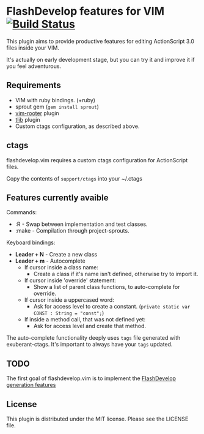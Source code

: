 FlashDevelop features for VIM [![Build Status](https://secure.travis-ci.org/endel/flashdevelop.vim.png?branch=master)](http://travis-ci.org/endel/flashdevelop.vim)
===

This plugin aims to provide productive features for editing ActionScript 3.0 files inside your VIM.

It's actually on early development stage, but you can try it and improve it if you feel adventurous.

Requirements
---

* VIM with ruby bindings. (+ruby)
* sprout gem (<code>gem install sprout</code>)
* [vim-rooter](https://github.com/airblade/vim-rooter) plugin
* [tlib](https://github.com/tomtom/tlib_vim) plugin
* Custom ctags configuration, as described above.

ctags
---

flashdevelop.vim requires a custom ctags configuration for ActionScript files. 

Copy the contents of <code>support/ctags</code> into your ~/.ctags


Features currently avaible
---

Commands:

  * :R - Swap between implementation and test classes.
  * :make - Compilation through project-sprouts.

Keyboard bindings:

  * __Leader + N__ - Create a new class
  * __Leader + m__ - Autocomplete
    * If cursor inside a class name:
      * Create a class if it's name isn't defined, otherwise try to import it.
    * If cursor inside 'override' statement:
      * Show a list of parent class functions, to auto-complete for override.
    * If cursor inside a uppercased word:
      * Ask for access level to create a constant. (<code>private static var CONST : String = "const";</code>)
    * If inside a method call, that was not defined yet:
      * Ask for access level and create that method.

  The auto-complete functionality deeply uses <code>tags</code> file generated with exuberant-ctags. It's important to always have your <code>tags</code> updated.


TODO
---

The first goal of flashdevelop.vim is to implement the [FlashDevelop generation features](http://www.flashdevelop.org/wikidocs/index.php?title=Features:Generation)


License
---

This plugin is distributed under the MIT license. Please see the LICENSE file.
